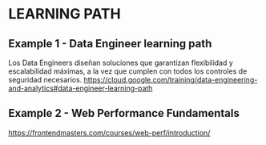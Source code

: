 # LEARNING PATH

## Example 1 - Data Engineer learning path
Los Data Engineers diseñan soluciones que garantizan flexibilidad y escalabilidad máximas, a la vez que cumplen con todos los controles de seguridad necesarios.
https://cloud.google.com/training/data-engineering-and-analytics#data-engineer-learning-path

## Example 2 - Web Performance Fundamentals
https://frontendmasters.com/courses/web-perf/introduction/